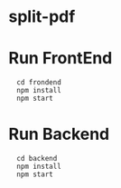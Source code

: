 # split-pdf


# Run FrontEnd

      cd frondend
      npm install
      npm start

# Run Backend

      cd backend
      npm install
      npm start

